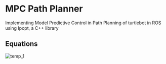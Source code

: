 # MPC Path Planner

Implementing Model Predictive Control in Path Planning of turtlebot in ROS using Ipopt, a C++ library

Equations
----------
![temp_1](https://user-images.githubusercontent.com/79641410/122594899-49a96c80-d085-11eb-87fe-f622b2c47201.png)

